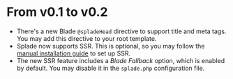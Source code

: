 # From v0.1 to v0.2

* There's a new Blade `@spladeHead` directive to support title and meta tags. You may add this directive to your root template.
* Splade now supports SSR. This is optional, so you may follow the [manual installation guide](https://splade.dev/docs/ssr) to set up SSR.
* The new SSR feature includes a *Blade Fallback* option, which is enabled by default. You may disable it in the `splade.php` configuration file.
